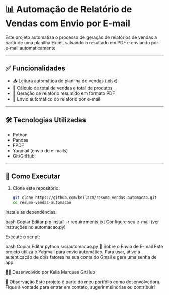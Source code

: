 # 📊 Automação de Relatório de Vendas com Envio por E-mail

Este projeto automatiza o processo de geração de relatórios de vendas a partir de uma planilha Excel, salvando o resultado em PDF e enviando por e-mail automaticamente.

---

## ✅ Funcionalidades

- 📥 Leitura automática de planilha de vendas (.xlsx)
- 🧮 Cálculo de total de vendas e total de produtos
- 📝 Geração de relatório resumido em formato PDF
- 📧 Envio automático do relatório por e-mail

---

## 🛠️ Tecnologias Utilizadas

- Python
- Pandas
- FPDF
- Yagmail (envio de e-mails)
- Git/GitHub

---

## 🚀 Como Executar

1. Clone este repositório:
   ```bash
   git clone https://github.com/keilacm/resumo-vendas-automacao.git
   cd resumo-vendas-automacao
Instale as dependências:

bash
Copiar
Editar
pip install -r requirements.txt
Configure seu e-mail (ver instruções no automacao.py)

Execute o script:

bash
Copiar
Editar
python src/automacao.py
📧 Sobre o Envio de E-mail
Este projeto utiliza o Yagmail para envio automático. Para usar, ative a autenticação de dois fatores na sua conta do Gmail e gere uma senha de app.

👩‍💻 Desenvolvido por
Keila Marques
GitHub

📌 Observação
Este projeto é parte do meu portfólio como desenvolvedora. Fique à vontade para entrar em contato, sugerir melhorias ou contribuir!
